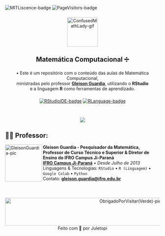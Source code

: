 <!--
❗ ➤ References used in this Repository:
🔗 • https://github.com/kyechan99/capsule-render
🔗 • https://github.com/DenverCoder1/custom-icon-badges
🔗 • https://shields.io
🔗 • https://emoji.gg
🔗 • https://getemoji.com
-->

<div align="left">
  <img src="https://img.shields.io/github/license/juletopi/Matematica_Computacional" alt="MITLiscence-badge">
  <img src="https://github-visitors-badge.glitch.me/badge?page_id=Matematica_Computacional.github-visitors-badge" alt="PageVisitors-badge">

###

<div align="center">
  <a href="https://emoji.gg/emoji/7244_ConfusedMathLady"><img src="https://cdn3.emoji.gg/emojis/7244_ConfusedMathLady.gif" alt="ConfusedMathLady-gif" width="100px"height="95px" ></a>
  <h2 align="center">Matemática Computacional ➗</h2>

<div align="center">

###

• Este é um repositório com o conteúdo das aulas de Matemática Computacional, \
ministradas pelo professor [**Gleison Guardia**](https://www.linkedin.com/in/gleison-guardia-8aa02994/), utilizando o **RStudio** \
e a linguagem **R** como ferramentas de aprendizado.
</div>

###

<div align="center">
  <a href="https://www.rstudio.com/about/"><img src="https://img.shields.io/badge/Made%20with%20IDE:-RStudio%20-gray.svg?colorA=7a97b2&amp;colorB=76aada&amp;style=for-the-badge" alt="RStudioIDE-badge" style="max-width: 100%;"></a>
  <a href="https://www.r-project.org/"><img src="https://img.shields.io/badge/And%20made%20with%20language:-R%20-gray.svg?colorA=5986c7&amp;colorB=1F65CC&amp;style=for-the-badge" alt="RLanguage-badge" style="max-width: 100%;"></a>
</div>

&#8196;

<div align="center">
<img align="center" src="https://capsule-render.vercel.app/api?type=rect&color=3b7fa4&height=4&section=header&%20render">
</div>

<div align="left">

## 👨‍🏫 Professor:

  <img src="https://media-exp1.licdn.com/dms/image/C4E03AQH7jDd6qTRliw/profile-displayphoto-shrink_200_200/0/1517554146615?e=1668038400&v=beta&t=isX8gQXtmIIODCWi9bleZsWxF3ijLqlxRSlskmEZF9Y" align="left" width="120px" height="120px" alt="GleisonGuardia-pic">

**Gleison Guardia - Pesquisador da Matemática, Professor de Curso Técnico e Superior & Diretor de Ensino do IFRO Campus Ji-Paraná** \
[**IFRO Campus Ji-Paraná**](https://portal.ifro.edu.br/ji-parana) • <i>Desde Julho de 2013</i> \
Linguagens & Tecnologias: `RStudio` • `R (Linguagem)` • `Google Colab` • `Python`\
Contato: **[gleison.guardia@ifro.edu.br](mailto:gleison.guardia@ifro.edu.br)**

###
&#8196;

<div align="center">
<img src="https://user-images.githubusercontent.com/76459155/189612051-09dada62-debb-4ca5-afed-68487a54efdc.png" align="center" width="800" height="90" alt="ObrigadoPorVisitar(Verde)-pic"/>
</div> 

<div align="center">
Feito com 💙 por Juletopi
</div>
